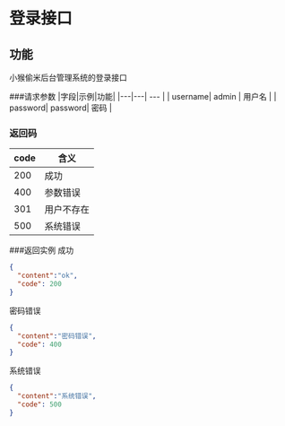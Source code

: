 # 登录接口
## 功能
小猴偷米后台管理系统的登录接口

###请求参数
|字段|示例|功能|
|---|---| --- |
| username| admin | 用户名 |
| password| password| 密码 |

### 返回码
|code|含义|
|----|---|
|200 |成功|
|400 |参数错误|
|301|用户不存在|
|500|系统错误|


###返回实例
成功

```json
{
  "content":"ok", 
  "code": 200
}
```

密码错误
```json
{
  "content":"密码错误",
  "code": 400
}
```

系统错误
```json
{
  "content":"系统错误",
  "code": 500
}
```